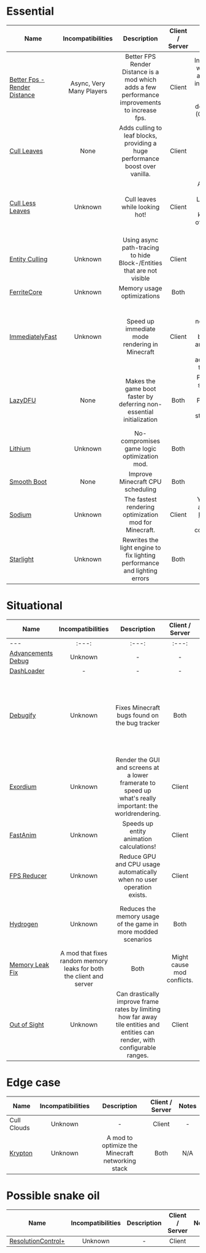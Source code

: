 # Essential
| Name | Incompatibilities | Description | Client / Server | Notes |
| --- | :---: | :---: | :---: | :---: |
| [Better Fps - Render Distance](https://www.curseforge.com/minecraft/mc-mods/better-fps-render-distance-fabric) | Async, Very Many Players | Better FPS Render Distance is a mod which adds a few performance improvements to increase fps. | Client | Incompatible with Async, as Async is incompatible with this mod's dependancy (Cupboard). |
| [Cull Leaves](https://modrinth.com/mod/cull-leaves) | None | Adds culling to leaf blocks, providing a huge performance boost over vanilla. | Client | N/A |
| [Cull Less Leaves](https://modrinth.com/mod/qthuEuVy) | Unknown | Cull leaves while looking hot! | Client | Alternative for Cull Leaves that lets you keep more of the inside leaves |
| [Entity Culling](https://modrinth.com/mod/entityculling) | Unknown | Using async path-tracing to hide Block-/Entities that are not visible | Client | N/A |
| [FerriteCore](https://modrinth.com/mod/ferrite-core) | Unknown | Memory usage optimizations | Both | N/A |
| [ImmediatelyFast](https://modrinth.com/mod/immediatelyfast) | Unknown | Speed up immediate mode rendering in Minecraft | Client | Effect is most noticable on CPU bottleneck and old CPU setups, according to the author | 
| [LazyDFU](https://modrinth.com/mod/lazydfu) | None | Makes the game boot faster by deferring non-essential initialization | Both | Patched on servers on 1.19.4+. Patched on clients starting with 1.21.x. |
| [Lithium](https://modrinth.com/mod/lithium) | Unknown | No-compromises game logic optimization mod. | Both | N/A |
| [Smooth Boot](https://modrinth.com/mod/smoothboot-fabric) | None | Improve Minecraft CPU scheduling | Both | N/A |
| [Sodium](https://modrinth.com/mod/sodium) | Unknown | The fastest rendering optimization mod for Minecraft. | Client | You should also install [Indium](https://modrinth.com/mod/indium) for better compatibiity. |
| [Starlight](https://modrinth.com/mod/starlight) | Unknown | Rewrites the light engine to fix lighting performance and lighting errors | Both | N/A |

# Situational
| Name | Incompatibilities | Description | Client / Server | Notes |
| --- | :---: | :---: | :---: | :---: |
| --- | :---: | :---: | :---: | :---: |
| [Advancements Debug](https://www.curseforge.com/minecraft/mc-mods/advancements-debug) | Unknown | - | - |
| [DashLoader](https://discord.gg/VeFTrtCkrb) | - | - | - |
| [Debugify](https://modrinth.com/mod/debugify) | Unknown | Fixes Minecraft bugs found on the bug tracker | Both | This is mainly a bugfix mod, but some mods such as ForgetMeChunk and Entity Collision FPS Fix are included in this mod, so it counts. |
| [Exordium](https://modrinth.com/mod/exordium) | Unknown | Render the GUI and screens at a lower framerate to speed up what's really important: the worldrendering. | Client | N/A |
| [FastAnim](https://modrinth.com/mod/fastanim) | Unknown | Speeds up entity animation calculations! | Client | N/A |
| [FPS Reducer](https://modrinth.com/mod/fps-reducer) |  Unknown | Reduce GPU and CPU usage automatically when no user operation exists. | Client | Similar to Dynamic FPS but also has support for older versions (pre-1.14). |
| [Hydrogen](https://modrinth.com/mod/hydrogen/versions) | Unknown | Reduces the memory usage of the game in more modded scenarios | Both | Deprecated by the official author. May be incompatible with **FerriteCore** |
| [Memory Leak Fix](https://modrinth.com/mod/memoryleakfix) | A mod that fixes random memory leaks for both the client and server | Both | Might cause mod conflicts. |
| [Out of Sight](https://www.curseforge.com/minecraft/mc-mods/out-of-sight) | Unknown | Can drastically improve frame rates by limiting how far away tile entities and entities can render, with configurable ranges. | Client | Modrinth mirror has 1.20.1 builds only. |

# Edge case
| Name | Incompatibilities | Description | Client / Server | Notes |
| --- | :---: | :---: | :---: | :---: |
| Cull Clouds | Unknown | - | Client | - |
| [Krypton](https://modrinth.com/mod/krypton) | Unknown | A mod to optimize the Minecraft networking stack | Both | N/A |

# Possible snake oil
| Name | Incompatibilities | Description | Client / Server | Notes |
| --- | :---: | :---: | :---: | :---: |
| [ResolutionControl+](https://modrinth.com/mod/resolution-control-plus) | Unknown | - | Client | - |